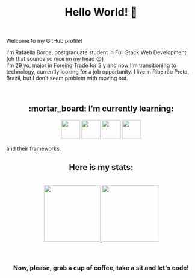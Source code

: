 <h1 align="center">Hello World! 👋</h1></br>

<p>Welcome to my GitHub profile!
  
I'm Rafaella Borba, postgraduate student in Full Stack Web Development.</br>
(oh that sounds so nice im my head :heart_eyes:)</br>
I'm 29 yo, major in Foreing Trade for 3 y and now I'm transitioning to technology, currently looking for a job opportunity. I live in Ribeirão Preto, Brazil,
but I don't seem problem with moving out.
</p></br>



<h2 align="center">:mortar_board: I’m currently learning:</h2>
<p align="center">
<img src="https://cdn.jsdelivr.net/gh/devicons/devicon/icons/php/php-plain.svg" width="50" height="50"/> <img src="https://cdn.jsdelivr.net/gh/devicons/devicon/icons/java/java-original.svg" width="50" height="50"/>  <img src="https://cdn.jsdelivr.net/gh/devicons/devicon/icons/javascript/javascript-original.svg" width="50" height="50" /> <img src="https://cdn.jsdelivr.net/gh/devicons/devicon/icons/typescript/typescript-original.svg" width="50" height="50" /></p>


and their frameworks.


<h2 align="center">Here is my stats:</h2></br>
<div align="center" >
  <a href="https://github.com/rafaellavborba">
<img height="150em" src="https://github-readme-stats.vercel.app/api/top-langs/?username=rafaellavborba&layout=compact&langs_count=7&theme=dracula"/>
<img height="150em" src="https://github-readme-stats.vercel.app/api?username=rafaellavborba&show_icons=true&theme=dracula&include_all_commits=true&count_private=true"/></a>
  </div>
</br></br>

<h3 align="center"> Now, please, grab a cup of coffee, take a sit and let's code!</h3>



<!--
**rafaellavborba/rafaellavborba** is a ✨ _special_ ✨ repository because its `README.md` (this file) appears on your GitHub profile.

Here are some ideas to get you started:

- 🔭 I’m currently working on ...
- 🌱 I’m currently learning ...
- 👯 I’m looking to collaborate on ...
- 🤔 I’m looking for help with ...
- 💬 Ask me about ...
- 📫 How to reach me: ...
- 😄 Pronouns: ...
- ⚡ Fun fact: ...
-->

